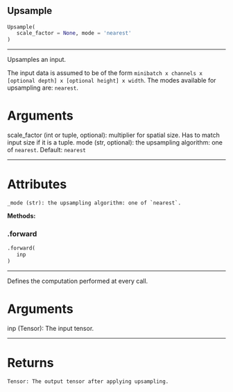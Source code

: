 #


## Upsample
```python 
Upsample(
   scale_factor = None, mode = 'nearest'
)
```


---
Upsamples an input.

The input data is assumed to be of the form `minibatch x channels x [optional depth] x [optional height] x width`.
The modes available for upsampling are: `nearest`.

# Arguments
scale_factor (int or tuple, optional): multiplier for spatial size. Has to match input size if it is a tuple.
mode (str, optional): the upsampling algorithm: one of `nearest`. Default: `nearest`

---
# Attributes
    _mode (str): the upsampling algorithm: one of `nearest`.


**Methods:**


### .forward
```python
.forward(
   inp
)
```

---
Defines the computation performed at every call.

# Arguments
inp (Tensor): The input tensor.

---
# Returns
    Tensor: The output tensor after applying upsampling.
